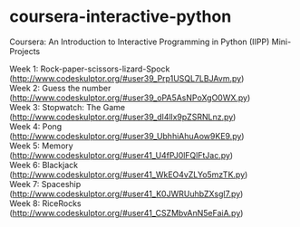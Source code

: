 # coursera-interactive-python
Coursera: An Introduction to Interactive Programming in Python (IIPP) Mini-Projects

Week 1: Rock-paper-scissors-lizard-Spock (http://www.codeskulptor.org/#user39_Prp1USQL7LBJAvm.py) <br>
Week 2: Guess the number (http://www.codeskulptor.org/#user39_oPA5AsNPoXgO0WX.py) <br>
Week 3: Stopwatch: The Game (http://www.codeskulptor.org/#user39_dl4llx9pZSRNLnz.py) <br>
Week 4: Pong (http://www.codeskulptor.org/#user39_UbhhiAhuAow9KE9.py) <br>
Week 5: Memory (http://www.codeskulptor.org/#user41_U4fPJ0lFQlFtJac.py) <br>
Week 6: Blackjack (http://www.codeskulptor.org/#user41_WkEO4vZLYo5mzTK.py) <br>
Week 7: Spaceship (http://www.codeskulptor.org/#user41_K0JWRUuhbZXsgl7.py) <br>
Week 8: RiceRocks (http://www.codeskulptor.org/#user41_CSZMbvAnN5eFaiA.py) <br>

